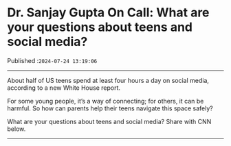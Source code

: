 # Dr. Sanjay Gupta On Call: What are your questions about teens and social media?

Published :`2024-07-24 13:19:06`

---

About half of US teens spend at least four hours a day on social media, according to a new White House report.

For some young people, it’s a way of connecting; for others, it can be harmful. So how can parents help their teens navigate this space safely?

What are your questions about teens and social media? Share with CNN below.

---

